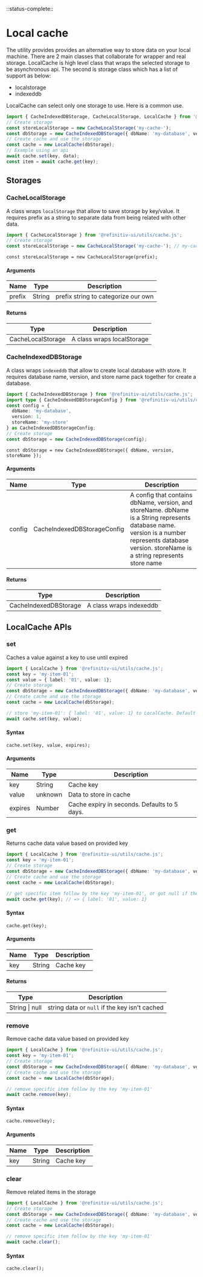 <!-- 
title: Local caching Utility
location: ./utils/cache
type: page
layout: default
-->

::status-complete::

# Local cache
The utility provides provides an alternative way to store data on your local machine.
There are 2 main classes that collaborate for wrapper and real storage. LocalCache is high level class that wraps the selected storage to be asynchronous api.
The second is storage class which has a list of support as below:
- localstorage
- indexeddb

LocalCache can select only one storage to use. Here is a common use.

```typescript
import { CacheIndexedDBStorage, CacheLocalStorage, LocalCache } from '@refinitiv-ui/utils/cache.js';
// Create storage
const storeLocalStorage = new CacheLocalStorage('my-cache-');
const dbStorage = new CacheIndexedDBStorage({ dbName: 'my-database', version: 1, storeName: 'my-store' });
// Create cache and use the storage
const cache = new LocalCache(dbStorage);
// Example using an api
await cache.set(key, data);
const item = await cache.get(key);
```

## Storages

### CacheLocalStorage
A class wraps `localStorage` that allow to save storage by key/value. It requires prefix as a string to separate data from being related with other data.

```typescript
import { CacheLocalStorage } from '@refinitiv-ui/utils/cache.js';
// Create storage
const storeLocalStorage = new CacheLocalStorage('my-cache-'); // my-cache- is prefix
```

```text
const storeLocalStorage = new CacheLocalStorage(prefix);
```

#### Arguments

| Name | Type | Description |
| --- | --- | --- |
| prefix | String | prefix string to categorize our own |

#### Returns

| Type | Description |
| --- | --- |
| CacheLocalStorage | A class wraps localStorage |

### CacheIndexedDBStorage
A class wraps `indexeddb` that allow to create local database with store. It requires database name, version, and store name pack together for create a database.

```typescript
import { CacheIndexedDBStorage } from '@refinitiv-ui/utils/cache.js';
import type { CacheIndexedDBStorageConfig } from '@refinitiv-ui/utils/cache.js';
const config = {
  dbName: 'my-database',
  version: 1,
  storeName: 'my-store'
} as CacheIndexedDBStorageConfig;
// Create storage
const dbStorage = new CacheIndexedDBStorage(config);
```

```text
const dbStorage = new CacheIndexedDBStorage({ dbName, version, storeName });
```

#### Arguments

| Name | Type | Description |
| --- | --- | --- |
| config | CacheIndexedDBStorageConfig | A config that contains dbName, version, and storeName. dbName is a String represents database name. version is a number represents database version. storeName is a string represents store name |

#### Returns

| Type | Description |
| --- | --- |
| CacheIndexedDBStorage | A class wraps indexeddb |

## LocalCache APIs

### set
Caches a value against a key to use until expired

```typescript
import { LocalCache } from '@refinitiv-ui/utils/cache.js';
const key = 'my-item-01';
const value = { label: '01', value: 1};
// Create storage
const dbStorage = new CacheIndexedDBStorage({ dbName: 'my-database', version: 1, storeName: 'my-store' });
// Create cache and use the storage
const cache = new LocalCache(dbStorage);

// store 'my-item-01': { label: '01', value: 1} to LocalCache. Default cache expiry is 5 days
await cache.set(key, value);
```

#### Syntax

```text
cache.set(key, value, expires);
```

#### Arguments

| Name | Type | Description |
| --- | --- | --- |
| key | String | Cache key |
| value | unknown | Data to store in cache |
| expires | Number | Cache expiry in seconds. Defaults to 5 days. |

### get
Returns cache data value based on provided key

```typescript
import { LocalCache } from '@refinitiv-ui/utils/cache.js';
const key = 'my-item-01';
// Create storage
const dbStorage = new CacheIndexedDBStorage({ dbName: 'my-database', version: 1, storeName: 'my-store' });
// Create cache and use the storage
const cache = new LocalCache(dbStorage);

// get specific item follow by the key 'my-item-01', or got null if the key isn't cached
await cache.get(key); // => { label: '01', value: 1}
```

#### Syntax

```text
cache.get(key);
```

#### Arguments

| Name | Type | Description |
| --- | --- | --- |
| key | String | Cache key |

#### Returns

| Type | Description |
| --- | --- |
| String \| null | string data or `null` if the key isn't cached |

### remove
Remove cache data value based on provided key

```typescript
import { LocalCache } from '@refinitiv-ui/utils/cache.js';
const key = 'my-item-01';
// Create storage
const dbStorage = new CacheIndexedDBStorage({ dbName: 'my-database', version: 1, storeName: 'my-store' });
// Create cache and use the storage
const cache = new LocalCache(dbStorage);

// remove specific item follow by the key 'my-item-01'
await cache.remove(key);
```

#### Syntax

```text
cache.remove(key);
```

#### Arguments

| Name | Type | Description |
| --- | --- | --- |
| key | String | Cache key |

### clear
Remove related items in the storage

```typescript
import { LocalCache } from '@refinitiv-ui/utils/cache.js';
// Create storage
const dbStorage = new CacheIndexedDBStorage({ dbName: 'my-database', version: 1, storeName: 'my-store' });
// Create cache and use the storage
const cache = new LocalCache(dbStorage);

// remove specific item follow by the key 'my-item-01'
await cache.clear();
```

#### Syntax

```text
cache.clear();
```

